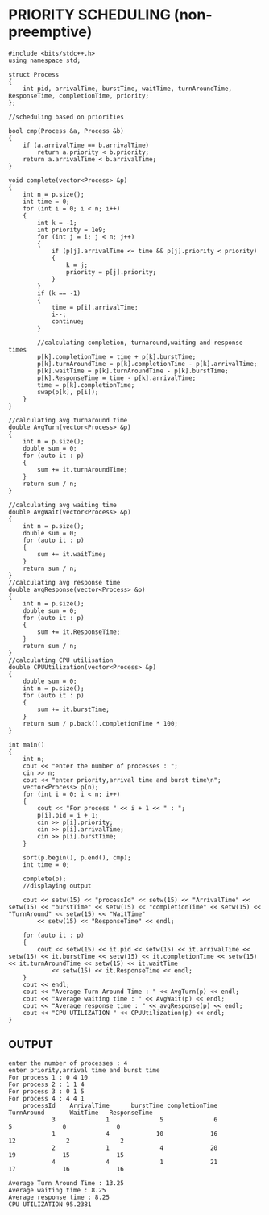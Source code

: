 # PRIORITY SCHEDULING (non-preemptive)

    #include <bits/stdc++.h>
    using namespace std;

    struct Process
    {
        int pid, arrivalTime, burstTime, waitTime, turnAroundTime, ResponseTime, completionTime, priority;
    };

    //scheduling based on priorities

    bool cmp(Process &a, Process &b)
    {
        if (a.arrivalTime == b.arrivalTime)
            return a.priority < b.priority;
        return a.arrivalTime < b.arrivalTime;
    }

    void complete(vector<Process> &p)
    {
        int n = p.size();
        int time = 0;
        for (int i = 0; i < n; i++)
        {
            int k = -1;
            int priority = 1e9;
            for (int j = i; j < n; j++)
            {
                if (p[j].arrivalTime <= time && p[j].priority < priority)
                {
                    k = j;
                    priority = p[j].priority;
                }
            }
            if (k == -1)
            {
                time = p[i].arrivalTime;
                i--;
                continue;
            }

            //calculating completion, turnaround,waiting and response times
            p[k].completionTime = time + p[k].burstTime;
            p[k].turnAroundTime = p[k].completionTime - p[k].arrivalTime;
            p[k].waitTime = p[k].turnAroundTime - p[k].burstTime;
            p[k].ResponseTime = time - p[k].arrivalTime;
            time = p[k].completionTime;
            swap(p[k], p[i]);
        }
    }

    //calculating avg turnaround time
    double AvgTurn(vector<Process> &p)
    {
        int n = p.size();
        double sum = 0;
        for (auto it : p)
        {
            sum += it.turnAroundTime;
        }
        return sum / n;
    }

    //calculating avg waiting time
    double AvgWait(vector<Process> &p)
    {
        int n = p.size();
        double sum = 0;
        for (auto it : p)
        {
            sum += it.waitTime;
        }
        return sum / n;
    }
    //calculating avg response time
    double avgResponse(vector<Process> &p)
    {
        int n = p.size();
        double sum = 0;
        for (auto it : p)
        {
            sum += it.ResponseTime;
        }
        return sum / n;
    }
    //calculating CPU utilisation
    double CPUUtilization(vector<Process> &p)
    {
        double sum = 0;
        int n = p.size();
        for (auto it : p)
        {
            sum += it.burstTime;
        }
        return sum / p.back().completionTime * 100;
    }

    int main()
    {
        int n;
        cout << "enter the number of processes : ";
        cin >> n;
        cout << "enter priority,arrival time and burst time\n";
        vector<Process> p(n);
        for (int i = 0; i < n; i++)
        {
            cout << "For process " << i + 1 << " : ";
            p[i].pid = i + 1;
            cin >> p[i].priority;
            cin >> p[i].arrivalTime;
            cin >> p[i].burstTime;
        }

        sort(p.begin(), p.end(), cmp);
        int time = 0;

        complete(p);
        //displaying output

        cout << setw(15) << "processId" << setw(15) << "ArrivalTime" << setw(15) << "burstTime" << setw(15) << "completionTime" << setw(15) << "TurnAround" << setw(15) << "WaitTime"
            << setw(15) << "ResponseTime" << endl;

        for (auto it : p)
        {
            cout << setw(15) << it.pid << setw(15) << it.arrivalTime << setw(15) << it.burstTime << setw(15) << it.completionTime << setw(15) << it.turnAroundTime << setw(15) << it.waitTime
                << setw(15) << it.ResponseTime << endl;
        }
        cout << endl;
        cout << "Average Turn Around Time : " << AvgTurn(p) << endl;
        cout << "Average waiting time : " << AvgWait(p) << endl;
        cout << "Average response time : " << avgResponse(p) << endl;
        cout << "CPU UTILIZATION " << CPUUtilization(p) << endl;
    }

## OUTPUT

    enter the number of processes : 4
    enter priority,arrival time and burst time
    For process 1 : 0 4 10
    For process 2 : 1 1 4
    For process 3 : 0 1 5
    For process 4 : 4 4 1
        processId    ArrivalTime      burstTime completionTime     TurnAround       WaitTime   ResponseTime
                3              1              5              6              5              0              0
                1              4             10             16             12              2              2
                2              1              4             20             19             15             15
                4              4              1             21             17             16             16

    Average Turn Around Time : 13.25
    Average waiting time : 8.25
    Average response time : 8.25
    CPU UTILIZATION 95.2381
